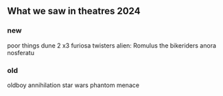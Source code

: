 ## What we saw in theatres 2024

### new
poor things
dune 2 x3
furiosa
twisters
alien: Romulus 
the bikeriders
anora
nosferatu

### old
oldboy
annihilation
star wars phantom menace


